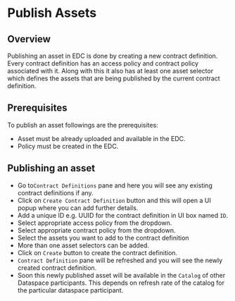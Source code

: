# Publish Assets

## Overview

Publishing an asset in EDC is done by creating a new contract definition. Every contract definition has an access policy and contract policy associated with it. Along with this it also has at least one asset selector which defines the assets that are being published by the current contract definition.

## Prerequisites

To publish an asset followings are the prerequisites:

* Asset must be already uploaded and available in the EDC.
* Policy must be created in the EDC.

## Publishing an asset

* Go to`Contract Definitions` pane and here you will see any existing contract definitions if any.
* Click on `Create Contract Definition` button and this will open a UI popup where you can add further details.
* Add a unique ID e.g. UUID for the contract definition in UI box named `ID`.
* Select appropriate access policy from the dropdown.
* Select appropriate contract policy from the dropdown.
* Select the assets you want to add to the contract definition
* More than one asset selectors can be added.
* Click on `Create` button to create the contract definition.
* `Contract Definition` pane will be refreshed and you will see the newly created contract definition.
* Soon this newly published asset will be available in the `Catalog` of other Dataspace participants. This depends on refresh rate of the catalog for the particular dataspace participant.
